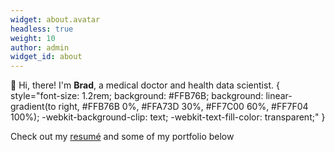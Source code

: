 ```yaml
---
widget: about.avatar
headless: true
weight: 10
author: admin
widget_id: about
---
```

👋 Hi, there! I'm **Brad**, a medical doctor and health data scientist.
{
style="font-size: 1.2rem; 
background: #FFB76B; 
background: linear-gradient(to right, #FFB76B 0%, #FFA73D 30%, #FF7C00 60%, #FF7F04 100%); 
-webkit-background-clip: text; 
-webkit-text-fill-color: transparent;"
}

Check out my [resumé](/about/) and some of my portfolio below

